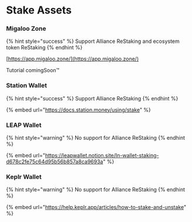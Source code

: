 # Stake Assets

### Migaloo Zone

{% hint style="success" %}
Support Alliance ReStaking and ecosystem token ReStaking
{% endhint %}

[https://app.migaloo.zone/](https://app.migaloo.zone/)

Tutorial comingSoon™

### Station Wallet

{% hint style="success" %}
Support Alliance ReStaking
{% endhint %}

{% embed url="https://docs.station.money/using/stake" %}

### LEAP Wallet

{% hint style="warning" %}
No support for Alliance ReStaking
{% endhint %}

{% embed url="https://leapwallet.notion.site/In-wallet-staking-d678c2fe75c64d95b56b857a8ca9693a" %}

### Keplr Wallet

{% hint style="warning" %}
No support for Alliance ReStaking
{% endhint %}

{% embed url="https://help.keplr.app/articles/how-to-stake-and-unstake" %}
